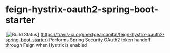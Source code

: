 # feign-hystrix-oauth2-spring-boot-starter

[![Build Status](https://travis-ci.org/nextgearcapital/feign-hystrix-oauth2-spring-boot-starter.svg?branch=master)] (https://travis-ci.org/nextgearcapital/feign-hystrix-oauth2-spring-boot-starter)
Performs Spring Security OAuth2 token handoff through Feign when Hystrix is enabled
